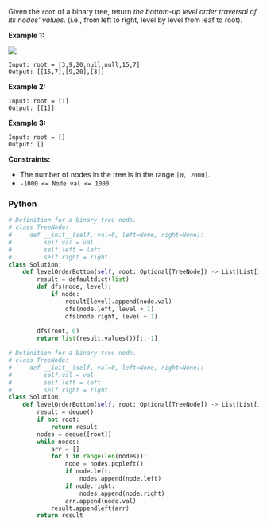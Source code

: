 Given the  `root`  of a binary tree, return  _the bottom-up level order traversal of its nodes' values_. (i.e., from left to right, level by level from leaf to root).

**Example 1:**

![](https://assets.leetcode.com/uploads/2021/02/19/tree1.jpg)
```
Input: root = [3,9,20,null,null,15,7]
Output: [[15,7],[9,20],[3]]
```

**Example 2:**
```
Input: root = [1]
Output: [[1]]
```

**Example 3:**
```
Input: root = []
Output: []
```

**Constraints:**

-   The number of nodes in the tree is in the range  `[0, 2000]`.
-   `-1000 <= Node.val <= 1000`


### Python
```python
# Definition for a binary tree node.
# class TreeNode:
#     def __init__(self, val=0, left=None, right=None):
#         self.val = val
#         self.left = left
#         self.right = right
class Solution:
    def levelOrderBottom(self, root: Optional[TreeNode]) -> List[List[int]]:
        result = defaultdict(list)
        def dfs(node, level):
            if node:
                result[level].append(node.val)
                dfs(node.left, level + 1)
                dfs(node.right, level + 1)
        
        dfs(root, 0)
        return list(result.values())[::-1]
```

```python
# Definition for a binary tree node.
# class TreeNode:
#     def __init__(self, val=0, left=None, right=None):
#         self.val = val
#         self.left = left
#         self.right = right
class Solution:
    def levelOrderBottom(self, root: Optional[TreeNode]) -> List[List[int]]:
        result = deque()
        if not root:
            return result
        nodes = deque([root])
        while nodes:
            arr = []
            for i in range(len(nodes)):
                node = nodes.popleft()
                if node.left:
                    nodes.append(node.left)
                if node.right:
                    nodes.append(node.right)
                arr.append(node.val)
            result.appendleft(arr)
        return result
```